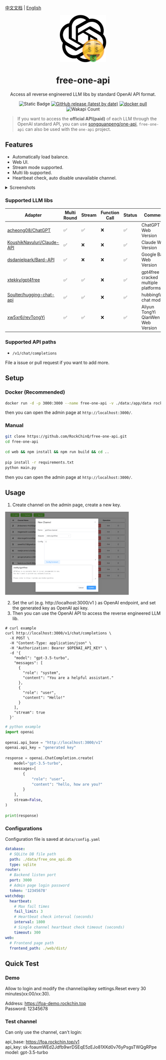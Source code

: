 
[中文文档](README.md) | [English](README_en.md)

<div align="center">

<img width="150" alt="image" src="web/src/assets/logo.png">

# free-one-api

Access all reverse engineered LLM libs by standard OpenAI API format.

![Static Badge](https://img.shields.io/badge/Free-100%25-green)
[![GitHub release (latest by date)](https://img.shields.io/github/v/release/RockChinQ/free-one-api)](https://github.com/RockChinQ/free-one-api/releases/latest)
<a href="https://hub.docker.com/repository/docker/rockchin/free-one-api">
    <img src="https://img.shields.io/docker/pulls/rockchin/free-one-api?color=green" alt="docker pull">
  </a>
![Wakapi Count](https://wakapi.dev/api/badge/RockChinQ/interval:any/project:free-one-api)

</div>

> If you want to access the **official API(paid)** of each LLM through the OpenAI standard API, you can use [songquanpeng/one-api](https://github.com/songquanpeng/one-api), `free-one-api` can also be used with the `one-api` project.

## Features

- Automatically load balance.
- Web UI.
- Stream mode supported.
- Multi lib supported.
- Heartbeat check, auto disable unavailable channel.

<details>
<summary>Screenshots</summary>

**Channel Page:**

<img width="400" alt="image" src="assets/channels.png">

**Add Channel:**

<img width="400" alt="image" src="assets/add_channel.png">

**Curl:**

<img width="400" alt="image" src="assets/feature.png">

</details>

### Supported LLM libs

|Adapter|Multi Round|Stream|Function Call|Status|Comment|
|---|---|---|---|---|---|
|[acheong08/ChatGPT](https://github.com/acheong08/ChatGPT)|✅|✅|❌|✅|ChatGPT Web Version|
|[KoushikNavuluri/Claude-API](https://github.com/KoushikNavuluri/Claude-API)|✅|❌|❌|✅|Claude Web Version|
|[dsdanielpark/Bard-API](https://github.com/dsdanielpark/Bard-API)|✅|❌|❌|✅|Google Bard Web Version|
|[xtekky/gpt4free](https://github.com/xtekky/gpt4free)|✅|✅|❌|✅|gpt4free cracked multiple platforms|
|[Soulter/hugging-chat-api](https://github.com/Soulter/hugging-chat-api)|✅|✅|❌|✅|hubbingface chat model|
|[xw5xr6/revTongYi](https://github.com/xw5xr6/revTongYi)|✅|✅|❌|✅|Aliyun TongYi QianWen Web Version|

### Supported API paths

- `/v1/chat/completions`

File a issue or pull request if you want to add more.

## Setup

### Docker (Recommended)

```bash
docker run -d -p 3000:3000 --name free-one-api -v ./data:/app/data rockchin/free-one-api
```

then you can open the admin page at `http://localhost:3000/`.

### Manual

```bash
git clone https://github.com/RockChinQ/free-one-api.git
cd free-one-api

cd web && npm install && npm run build && cd ..

pip install -r requirements.txt
python main.py
```

then you can open the admin page at `http://localhost:3000/`.

## Usage

1. Create channel on the admin page, create a new key.

<img width="400" alt="image" src="assets/add_channel.png">

2. Set the url (e.g. http://localhost:3000/v1 ) as OpenAI endpoint, and set the generated key as OpenAI api key.  
3. Then you can use the OpenAI API to access the reverse engineered LLM lib.

```curl
# curl example
curl http://localhost:3000/v1/chat/completions \
  -X POST \
  -H "Content-Type: application/json" \
  -H "Authorization: Bearer $OPENAI_API_KEY" \
  -d '{
    "model": "gpt-3.5-turbo",
    "messages": [
      {
        "role": "system",
        "content": "You are a helpful assistant."
      },
      {
        "role": "user",
        "content": "Hello!"
      }
    ],
    "stream": true
  }'
```

```python
# python example
import openai

openai.api_base = "http://localhost:3000/v1"
openai.api_key = "generated key"

response = openai.ChatCompletion.create(
    model="gpt-3.5-turbo",
    messages=[
        {
            "role": "user",
            "content": "hello, how are you?"
        }
    ],
    stream=False,
)

print(response)
```

### Configurations

Configuration file is saved at `data/config.yaml`

```yaml
database:
  # SQLite DB file path
  path: ./data/free_one_api.db
  type: sqlite
router:
  # Backend listen port
  port: 3000
  # Admin page login password
  token: '12345678'
watchdog:
  heartbeat:
    # Max fail times
    fail_limit: 3
    # Heartbeat check interval (seconds)
    interval: 1800
    # Single channel heartbeat check timeout (seconds)
    timeout: 300
web:
  # Frontend page path
  frontend_path: ./web/dist/
```

## Quick Test

### Demo

Allow to login and modify the channel/apikey settings.Reset every 30 minutes(xx:00/xx:30).

Address: https://foa-demo.rockchin.top  
Password: 12345678

### Test channel

Can only use the channel, can't login:

api_base: https://foa.rockchin.top/v1  
api_key: sk-foaumWEd2Jdfb9wrDSEqE5zEJo81XKd0v76yPsgsTWQgRPpe  
model: gpt-3.5-turbo  
